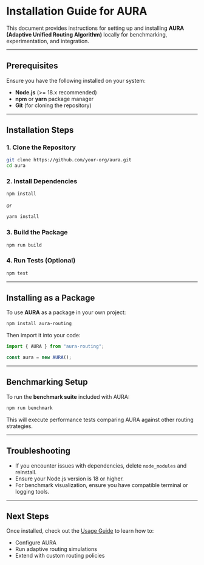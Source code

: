 # Installation Guide for AURA

This document provides instructions for setting up and installing **AURA (Adaptive Unified Routing Algorithm)** locally for benchmarking, experimentation, and integration.

---

## Prerequisites

Ensure you have the following installed on your system:

* **Node.js** (>= 18.x recommended)
* **npm** or **yarn** package manager
* **Git** (for cloning the repository)

---

## Installation Steps

### 1. Clone the Repository

```bash
git clone https://github.com/your-org/aura.git
cd aura
```

### 2. Install Dependencies

```bash
npm install
```

*or*

```bash
yarn install
```

### 3. Build the Package

```bash
npm run build
```

### 4. Run Tests (Optional)

```bash
npm test
```

---

## Installing as a Package

To use **AURA** as a package in your own project:

```bash
npm install aura-routing
```

Then import it into your code:

```javascript
import { AURA } from "aura-routing";

const aura = new AURA();
```

---

## Benchmarking Setup

To run the **benchmark suite** included with AURA:

```bash
npm run benchmark
```

This will execute performance tests comparing AURA against other routing strategies.

---

## Troubleshooting

* If you encounter issues with dependencies, delete `node_modules` and reinstall.
* Ensure your Node.js version is 18 or higher.
* For benchmark visualization, ensure you have compatible terminal or logging tools.

---

## Next Steps

Once installed, check out the [Usage Guide](USAGE.md) to learn how to:

* Configure AURA
* Run adaptive routing simulations
* Extend with custom routing policies
